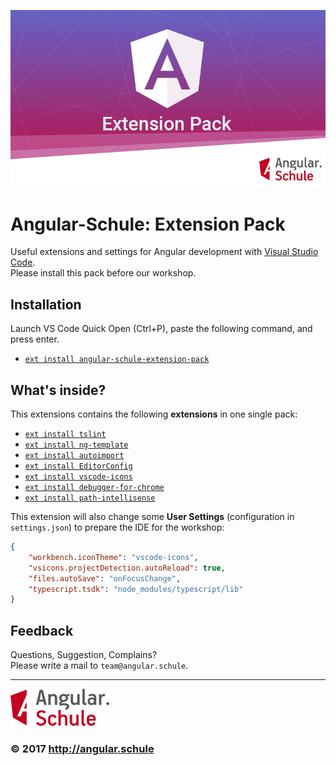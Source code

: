 ![Logo](images/angular-shield-overflow.png)

# Angular-Schule: Extension Pack

Useful extensions and settings for Angular development with [Visual Studio Code](https://code.visualstudio.com/).  
Please install this pack before our workshop.

## Installation

Launch VS Code Quick Open (Ctrl+P), paste the following command, and press enter.
* [`ext install angular-schule-extension-pack`](https://marketplace.visualstudio.com/items?itemName=angular-schule.angular-schule-extension-pack)

## What's inside?

This extensions contains the following **extensions** in one single pack:

* [`ext install tslint`](https://marketplace.visualstudio.com/items?itemName=eg2.tslint)
* [`ext install ng-template`](https://marketplace.visualstudio.com/items?itemName=Angular.ng-template)
* [`ext install autoimport`](https://marketplace.visualstudio.com/items?itemName=steoates.autoimport)
* [`ext install EditorConfig`](https://marketplace.visualstudio.com/items?itemName=EditorConfig.EditorConfig)
* [`ext install vscode-icons`](https://marketplace.visualstudio.com/items?itemName=robertohuertasm.vscode-icons)
* [`ext install debugger-for-chrome`](https://marketplace.visualstudio.com/items?itemName=msjsdiag.debugger-for-chrome)
* [`ext install path-intellisense`](https://marketplace.visualstudio.com/items?itemName=christian-kohler.path-intellisense)

This extension will also change some **User Settings** (configuration in `settings.json`) to prepare the IDE for the workshop:

```json
{
    "workbench.iconTheme": "vscode-icons",
    "vsicons.projectDetection.autoReload": true,
    "files.autoSave": "onFocusChange",
    "typescript.tsdk": "node_modules/typescript/lib"
}

```


## Feedback

Questions, Suggestion, Complains?  
Please write a mail to `team@angular.schule`.

----------

![Logo](images/logo-angular-schule.png)

### &copy; 2017 http://angular.schule

